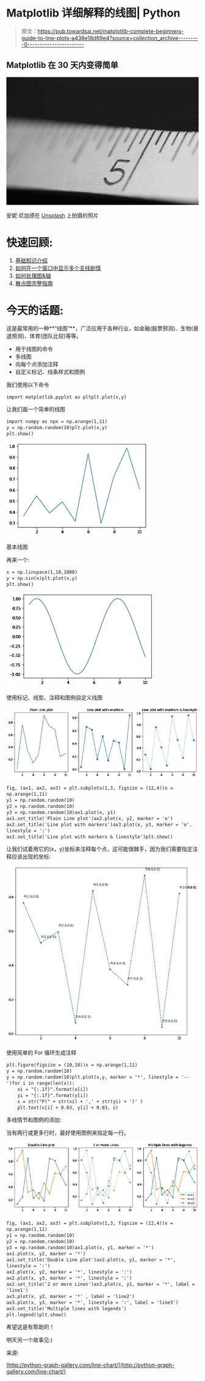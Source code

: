 # Matplotlib 详细解释的线图| Python

> 原文：<https://pub.towardsai.net/matplotlib-complete-beginners-guide-to-line-plots-a436e18d69e4?source=collection_archive---------0----------------------->

## Matplotlib 在 30 天内变得简单

![](img/7217c2b9eebef42d294c71af59724b0b.png)

安妮·尼加德在 [Unsplash](https://unsplash.com/s/photos/lines-plot?utm_source=unsplash&utm_medium=referral&utm_content=creditCopyText) 上拍摄的照片

# 快速回顾:

1.  [基础知识介绍](https://medium.com/towards-artificial-intelligence/day-1-of-matplotlib-e942923a10ae)
2.  [如何在一个窗口中显示多个支线剧情](https://medium.com/towards-artificial-intelligence/day-2-of-matplotlib-how-to-fit-multiple-subplots-in-the-same-window-c964f49ee503)
3.  [如何处理图&轴](https://medium.com/towards-artificial-intelligence/day-3-of-matplotlib-figure-axes-explained-in-detail-d6e98f7cd4e7)
4.  [散点图完整指南](https://medium.com/towards-artificial-intelligence/matplotlib-complete-beginners-guide-to-scatter-plots-f5b7040cb6ec)

# 今天的话题:

这是最常用的一种**“线图”**，广泛应用于各种行业，如金融(股票预测)、生物(衰退预测)、体育(团队比较)等等。

*   用于线图的命令
*   多线图
*   向每个点添加注释
*   自定义标记、线条样式和图例

我们使用以下命令

```
import matplotlib.pyplot as pltplt.plot(x,y)
```

让我们画一个简单的线图

```
import numpy as npx = np.arange(1,11)
y = np.random.random(10)plt.plot(x,y)
plt.show()
```

![](img/90bc2117993d9fc8b70a1bb963b39276.png)

基本线图

再来一个:

```
x = np.linspace(1,10,1000)
y = np.sin(x)plt.plot(x,y)
plt.show()
```

![](img/c0c43489e370ec7626aad55808841c83.png)

使用标记、线型、注释和图例自定义线图

![](img/9c7f2ed9c669fc6afe9d2c1205d33e23.png)

```
fig, (ax1, ax2, ax3) = plt.subplots(1,3, figsize = (12,4))x = np.arange(1,11)
y1 = np.random.random(10)
y2 = np.random.random(10)
y3 = np.random.random(10)ax1.plot(x, y1)
ax1.set_title('Plain Line plot')ax2.plot(x, y2, marker = 'o')
ax2.set_title('Line plot with markers')ax3.plot(x, y3, marker = 'o', linestyle = ':')
ax3.set_title('Line plot with markers & linestyle')plt.show()
```

让我们试着用它的(x，y)坐标来注释每个点，这可能很棘手，因为我们需要指定注释应该出现的坐标:

![](img/49162eefb53ec9b9b7e3685cbacd7f95.png)

使用简单的 For 循环生成注释

```
plt.figure(figsize = (10,10))x = np.arange(1,11)
y = np.random.random(10)
y = np.random.random(10)plt.plot(x,y, marker = '*', linestyle = '--')for i in range(len(x)):
    xi = "{:.1f}".format(x[i])
    yi = "{:.1f}".format(y[i])
    s = str("P(" + str(xi) + ',' + str(yi) + ')' )
    plt.text(x[i] + 0.03, y[i] + 0.03, s)
```

多线情节和图例的添加:

当有两行或更多行时，最好使用图例来指定每一行。

![](img/1889d87b0618d440be65ea44fbd458a0.png)

```
fig, (ax1, ax2, ax3) = plt.subplots(1,3, figsize = (12,4))x = np.arange(1,11)
y1 = np.random.random(10)
y2 = np.random.random(10)
y3 = np.random.random(10)ax1.plot(x, y1, marker = '*')
ax1.plot(x, y2, marker = '*')
ax1.set_title('Double Line plot')ax2.plot(x, y1, marker = '*', linestyle = ':')
ax2.plot(x, y2, marker = '*', linestyle = ':')
ax2.plot(x, y3, marker = '*', linestyle = ':')
ax2.set_title('2 or more Lines')ax3.plot(x, y1, marker = '*', label = 'line1')
ax3.plot(x, y2, marker = '*' , label = 'line2')
ax3.plot(x, y3, marker = '*', linestyle = ':', label = 'line3')
ax3.set_title('Multiple lines with legends')
plt.legend()plt.show()
```

希望这是有帮助的！

明天另一个故事见:)

来源:

[http://python-graph-gallery.com/line-chart/](http://python-graph-gallery.com/line-chart/)